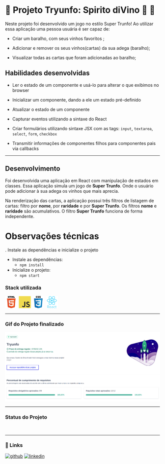 
# :wine_glass: Projeto Tryunfo: Spirito diVino :wine_glass: :underage:

Neste projeto foi desenvolvido um jogo no estilo Super Trunfo! Ao utilizar essa aplicação uma pessoa usuária é ser capaz de:

  * Criar um baralho, com seus vinhos favoritos ;

  * Adicionar e remover os seus vinhos(cartas)  da sua adega (baralho);

  * Visualizar todas as cartas que foram adicionadas ao baralho;

  

## Habilidades desenvolvidas 


  * Ler o estado de um componente e usá-lo para alterar o que exibimos no browser

  * Inicializar um componente, dando a ele um estado pré-definido

  * Atualizar o estado de um componente

  * Capturar eventos utilizando a sintaxe do React

  * Criar formulários utilizando sintaxe JSX com as tags: `input`, `textarea`, `select`, `form`, `checkbox`

  * Transmitir informações de componentes filhos para componentes pais via callbacks

---




## Desenvolvimento

Foi desenvolvida uma aplicação em React com manipulação de estados em classes. Essa aplicação simula um jogo de **Super Trunfo**. Onde o usuário pode adicionar à sua adega os vinhos que mais aprecia.

Na renderização das cartas, a aplicação possui três filtros de listagem de cartas: filtro por **nome**, por **raridade** e por **Super Trunfo**. Os filtros **nome** e **raridade** são acumulativos. O filtro **Super Trunfo** funciona de forma independente.


# Observações técnicas
. Instale as dependências e inicialize o projeto
  * Instale as dependências:
    * `npm install`
  * Inicialize o projeto:
    * `npm start`
     
### Stack utilizada

<p>
 <img src="https://raw.githubusercontent.com/devicons/devicon/master/icons/html5/html5-original-wordmark.svg" alt="html5" width="40" height="40"/> 
  <img src="https://raw.githubusercontent.com/devicons/devicon/master/icons/javascript/javascript-original.svg" alt="javascript" width="40" height="40"/> 
  <img src="https://raw.githubusercontent.com/devicons/devicon/master/icons/css3/css3-original-wordmark.svg" alt="css3" width="40" height="40"/>
 <a href="https://reactjs.org/" target="_blank" rel="noreferrer">
  <img src="https://raw.githubusercontent.com/devicons/devicon/master/icons/react/react-original-wordmark.svg" alt="react" width="40" height="40"/>
 </a>
</p>

---

### Gif do Projeto finalizado

<img src="tryunfo-project-status.png" alt="tryunfo-project-status.png"/>

--- 

### Status do Projeto 

<img src="" alt=""/>


---

### 🔗 Links

[![github](https://img.shields.io/badge/my_portfolio-000?style=for-the-badge&logo=ko-fi&logoColor=white)](https://github.com/onyrius)
[![linkedin](https://img.shields.io/badge/linkedin-0A66C2?style=for-the-badge&logo=linkedin&logoColor=white)](https://www.linkedin.com/in/suelen-arruda/)

